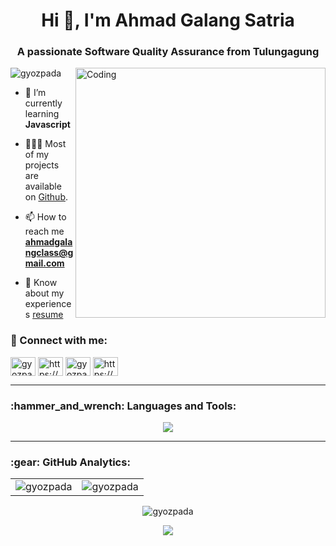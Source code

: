 <h1 align="center">Hi 👋, I'm Ahmad Galang Satria</h1>
<h3 align="center">A passionate Software Quality Assurance from Tulungagung</h3>
<img align="right" alt="Coding" width="400" src="https://github.com/zubairehman/Portfolio-Demo/raw/master/web/assets/images/programmer-3.gif">

<p align="left"> <img src="https://komarev.com/ghpvc/?username=gyozpada&label=Profile%20views&color=0e75b6&style=flat" alt="gyozpada" /> </p>

- 🌱 I’m currently learning **Javascript**

- 👨🏻‍💻 Most of my projects are available on [Github](https://github.com/gyozpada?tab=repositories).

- 📫 How to reach me **ahmadgalangclass@gmail.com**

- 📄 Know about my experiences [resume](https://drive.google.com/file/d/16ulJT5psYflIaFxKKgAHdNUsXdbp9SJA/view?usp=sharing)

<h3 align="left">🔗 Connect with me:</h3>
<p align="left">
<a href="https://twitter.com/langga54" target="blank"><img align="center" src="https://raw.githubusercontent.com/rahuldkjain/github-profile-readme-generator/master/src/images/icons/Social/twitter.svg" alt="gyozpada" height="30" width="40" /></a>
<a href="https://www.linkedin.com/in/ahmadgalangs/" target="blank"><img align="center" src="https://raw.githubusercontent.com/rahuldkjain/github-profile-readme-generator/master/src/images/icons/Social/linked-in-alt.svg" alt="https://www.linkedin.com/in/ahmadgalangs/" height="30" width="40" /></a>
<a href="https://instagram.com/langgahmad" target="blank"><img align="center" src="https://raw.githubusercontent.com/rahuldkjain/github-profile-readme-generator/master/src/images/icons/Social/instagram.svg" alt="gyozpada" height="30" width="40" /></a>
<a href="https://www.hackerrank.com/ahmadgalang491" target="blank"><img align="center" src="https://raw.githubusercontent.com/rahuldkjain/github-profile-readme-generator/master/src/images/icons/Social/hackerrank.svg" alt="https://www.hackerrank.com/dwiatmokop" height="30" width="40" /></a>
</p>



---

<h3 align="left">:hammer_and_wrench: Languages and Tools:</h3>
<p align="center">
  <a href="https://skillicons.dev">
    <img src="https://skillicons.dev/icons?i=javascript,css,ps,vscode,react,git,github,discord,stackoverflow" />
  </a>
</p>

---

<h3 align="left">:gear: GitHub Analytics:</h3>

<table>
  <tr>
    <td><img src="https://github-readme-stats.vercel.app/api?username=gyozpada&show_icons=true&theme=dark&locale=en" alt="gyozpada" /></td>
    <td><img src="https://github-readme-stats.vercel.app/api/top-langs?username=gyozpada&show_icons=true&theme=dark&locale=en&layout=compact" alt="gyozpada" /></td>
  </tr>
</table>
<div align="center">
<p><img align="center" src="https://github-readme-streak-stats.herokuapp.com/?user=gyozpada&theme=algolia&" alt="gyozpada" /></p>
  <img src="https://camo.githubusercontent.com/b867e04377eea646939445ce4e0565253428256abc39c6d32d7b67aab3160d18/68747470733a2f2f63617073756c652d72656e6465722e76657263656c2e6170702f6170693f747970653d776176696e6726636f6c6f723d6772616469656e74266865696768743d3130302673656374696f6e3d666f6f746572" theme=tokyonight/>
</div>


